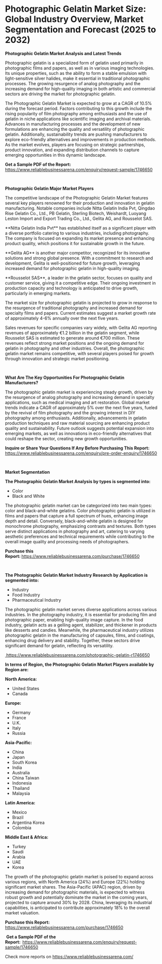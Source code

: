 <p><h1>Photographic Gelatin Market Size: Global Industry Overview, Market Segmentation and Forecast (2025 to 2032)</h1></p><p><strong>Photographic Gelatin Market Analysis and Latest Trends</strong></p>
<p><p>Photographic gelatin is a specialized form of gelatin used primarily in photographic films and papers, as well as in various imaging technologies. Its unique properties, such as the ability to form a stable emulsion with light-sensitive silver halides, make it essential in traditional photographic processes. The growing resurgence of analog photography and the increasing demand for high-quality imaging in both artistic and commercial sectors are driving the market for photographic gelatin.</p><p>The Photographic Gelatin Market is expected to grow at a CAGR of 10.5% during the forecast period. Factors contributing to this growth include the rising popularity of film photography among enthusiasts and the use of gelatin in niche applications like scientific imaging and archival materials. Advances in manufacturing processes and the development of new formulations are enhancing the quality and versatility of photographic gelatin. Additionally, sustainability trends are pushing manufacturers to explore eco-friendly alternatives and improvements in production methods. As the market evolves, players are focusing on strategic partnerships, product innovation, and expanding distribution channels to capture emerging opportunities in this dynamic landscape.</p></p>
<p><strong>Get a Sample PDF of the Report:&nbsp;</strong> <a href="https://www.reliablebusinessarena.com/enquiry/request-sample/1746650?utm_campaign=1871&utm_medium=2&utm_source=Github&utm_content=ia&utm_term=02032025&utm_id=photographic-gelatin">https://www.reliablebusinessarena.com/enquiry/request-sample/1746650</a></p>
<p>&nbsp;</p>
<p><strong>Photographic Gelatin Major Market Players</strong></p>
<p><p>The competitive landscape of the Photographic Gelatin Market features several key players renowned for their production and innovation in gelatin manufacturing. Notable companies include Nitta Gelatin India Pvt, Qingdao Rise Gelatin Co., Ltd., PB Gelatin, Sterling Biotech, Weishardt, Luoyang Leston Import and Export Trading Co., Ltd., Gelita AG, and Rousselot SAS.</p><p>**Nitta Gelatin India Pvt** has established itself as a significant player with a diverse portfolio catering to various industries, including photography. The company is focused on expanding its market presence and enhancing product quality, which positions it for sustainable growth in the future. </p><p>**Gelita AG** is another major competitor, recognized for its innovative solutions and strong global presence. With a commitment to research and development, Gelita is well-positioned for future growth, leveraging increased demand for photographic gelatin in high-quality imaging.</p><p>**Rousselot SAS**, a leader in the gelatin sector, focuses on quality and customer service, giving it a competitive edge. Their ongoing investment in production capacity and technology is anticipated to drive growth, particularly in emerging markets.</p><p>The market size for photographic gelatin is projected to grow in response to the resurgence of traditional photography and increased demand for specialty films and papers. Current estimates suggest a market growth rate of approximately 4-6% annually over the next five years.</p><p>Sales revenues for specific companies vary widely, with Gelita AG reporting revenues of approximately €1.2 billion in the gelatin segment, while Rousselot SAS is estimated to generate around €700 million. These revenues reflect strong market positions and the ongoing demand for gelatin in photography and other industries. Overall, the photographic gelatin market remains competitive, with several players poised for growth through innovation and strategic market positioning.</p></p>
<p>&nbsp;</p>
<p><strong>What Are The Key Opportunities For Photographic Gelatin Manufacturers?</strong></p>
<p><p>The photographic gelatin market is experiencing steady growth, driven by the resurgence of analog photography and increasing demand in specialty applications, such as medical imaging and art restoration. Global market trends indicate a CAGR of approximately 5% over the next five years, fueled by the revival of film photography and the growing interest in DIY photography among enthusiasts. Additionally, advancements in gelatin production techniques and raw material sourcing are enhancing product quality and sustainability. Future outlook suggests potential expansion into emerging markets, as well as innovations in eco-friendly alternatives that could reshape the sector, creating new growth opportunities.</p></p>
<p><strong>Inquire or Share Your Questions If Any Before Purchasing This Report:</strong> <a href="https://www.reliablebusinessarena.com/enquiry/pre-order-enquiry/1746650?utm_campaign=1871&utm_medium=2&utm_source=Github&utm_content=ia&utm_term=02032025&utm_id=photographic-gelatin">https://www.reliablebusinessarena.com/enquiry/pre-order-enquiry/1746650</a></p>
<p>&nbsp;</p>
<p><strong>Market Segmentation</strong></p>
<p><strong>The Photographic Gelatin Market Analysis by types is segmented into:</strong></p>
<p><ul><li>Color</li><li>Black and White</li></ul></p>
<p><p>The photographic gelatin market can be categorized into two main types: color and black-and-white gelatins. Color photographic gelatin is utilized in films and papers that capture a full spectrum of hues, enhancing image depth and detail. Conversely, black-and-white gelatin is designed for monochrome photography, emphasizing contrasts and textures. Both types serve distinct applications in photography and art, catering to varying aesthetic preferences and technical requirements while contributing to the overall image quality and processing needs of photographers.</p></p>
<p><strong>Purchase this Report:&nbsp;</strong><a href="https://www.reliablebusinessarena.com/purchase/1746650?utm_campaign=1871&utm_medium=2&utm_source=Github&utm_content=ia&utm_term=02032025&utm_id=photographic-gelatin">https://www.reliablebusinessarena.com/purchase/1746650</a></p>
<p>&nbsp;</p>
<p><strong>The Photographic Gelatin Market Industry Research by Application is segmented into:</strong></p>
<p><ul><li>Industry</li><li>Food Industry</li><li>Pharmaceutical Industry</li></ul></p>
<p><p>The photographic gelatin market serves diverse applications across various industries. In the photography industry, it is essential for producing film and photographic paper, enabling high-quality image capture. In the food industry, gelatin acts as a gelling agent, stabilizer, and thickener in products like desserts and candies. Meanwhile, the pharmaceutical industry utilizes photographic gelatin in the manufacturing of capsules, films, and coatings, enhancing drug delivery and stability. Together, these sectors drive significant demand for gelatin, reflecting its versatility.</p></p>
<p><a href="https://www.reliablebusinessarena.com/photographic-gelatin-r1746650?utm_campaign=1871&utm_medium=2&utm_source=Github&utm_content=ia&utm_term=02032025&utm_id=photographic-gelatin">&nbsp;https://www.reliablebusinessarena.com/photographic-gelatin-r1746650</a></p>
<p><strong>In terms of Region, the Photographic Gelatin Market Players available by Region are:</strong></p>
<p>
    <p> <strong> North America: </strong>
        <ul>
            <li>United States</li>
            <li>Canada</li>
        </ul>
        </p> 
    <p> <strong> Europe: </strong>
        <ul>
            <li>Germany</li>
            <li>France</li>
            <li>U.K.</li>
            <li>Italy</li>
            <li>Russia</li>
        </ul>
        </p> 
    <p> <strong> Asia-Pacific: </strong>
        <ul>
            <li>China</li>
            <li>Japan</li>
            <li>South Korea</li>
            <li>India</li>
            <li>Australia</li>
            <li>China Taiwan</li>
            <li>Indonesia</li>
            <li>Thailand</li>
            <li>Malaysia</li>
        </ul>
        </p> 
    <p> <strong> Latin America: </strong>
        <ul>
            <li>Mexico</li>
            <li>Brazil</li>
            <li>Argentina Korea</li>
            <li>Colombia</li>
        </ul>
        </p> 
    <p> <strong> Middle East & Africa: </strong>
        <ul>
            <li>Turkey</li>
            <li>Saudi</li>
            <li>Arabia</li>
            <li>UAE</li>
            <li>Korea</li>
        </ul>
    </p>
    </p>
<p><p>The growth of the photographic gelatin market is poised to expand across various regions, with North America (24%) and Europe (22%) holding significant market shares. The Asia-Pacific (APAC) region, driven by increasing demand for photographic materials, is expected to witness robust growth and potentially dominate the market in the coming years, projected to capture around 30% by 2028. China, leveraging its industrial capabilities, is anticipated to contribute approximately 18% to the overall market valuation. </p></p>
<p><strong>Purchase this Report: </strong><a href="https://www.reliablebusinessarena.com/purchase/1746650?utm_campaign=1871&utm_medium=2&utm_source=Github&utm_content=ia&utm_term=02032025&utm_id=photographic-gelatin">https://www.reliablebusinessarena.com/purchase/1746650</a></p>
<p>&nbsp;<strong>Get a Sample PDF of the Report:&nbsp;&nbsp;</strong><a href="https://www.reliablebusinessarena.com/enquiry/request-sample/1746650?utm_campaign=1871&utm_medium=2&utm_source=Github&utm_content=ia&utm_term=02032025&utm_id=photographic-gelatin">https://www.reliablebusinessarena.com/enquiry/request-sample/1746650</a></p>
<p><strong></strong></p>
<p>Check more reports on <a href="https://www.reliablebusinessarena.com/?utm_campaign=1871&utm_medium=2&utm_source=Github&utm_content=ia&utm_term=02032025&utm_id=photographic-gelatin">https://www.reliablebusinessarena.com/</a></p>